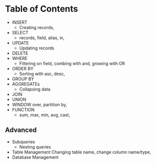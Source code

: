 # Table of Contents

- INSERT
  - Creating records,
- SELECT
  - records, field, alias, in,
- UPDATE
  - Updating records
- DELETE
- WHERE
  - Filtering on field, combing with and, growing with OR
- ORDER BY
  - Sorting with asc, desc,
- GROUP BY
- AGGREGATEs
  - Collapsing data
- JOIN
- UNION
- WINDOW
  over, partition by,
- FUNCTION
  - sum, max, min, avg, cast,

## Advanced

- Subqueries
  - Nesting queries
- Table Management
  Changing table name, change column name/type,
- Database Management
